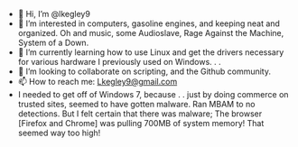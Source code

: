 - 👋 Hi, I’m @lkegley9
- 👀 I’m interested in computers, gasoline engines, and keeping neat and organized.  Oh and music, some Audioslave, Rage Against the Machine, System of a Down.
- 🌱 I’m currently learning how to use Linux and get the drivers necessary for various hardware I previously used on Windows. . .
- 💞️ I’m looking to collaborate on scripting, and the Github community.
- 📫 How to reach me: Lkegley9@gmail.com
- I needed to get off of Windows 7, because . .  just by doing commerce on trusted sites, seemed to have gotten malware.  Ran MBAM to no detections.
   But I felt certain that there was malware; The browser [Firefox and Chrome] was pulling 700MB of system memory!  That seemed way too high!

<!---
lkegley9/lkegley9 is a ✨ special ✨ repository because its `README.md` (this file) appears on your GitHub profile.
You can click the Preview link to take a look at your changes.
--->
